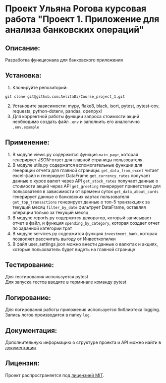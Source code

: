 # Проект Ульяна Рогова курсовая работа "Проект 1. Приложение для анализа банковских операций"

## Описание:

Разработка функционала для банковского приложения

## Установка:

1. Клонируйте репозиторий:
```
git clone git@github.com:AelitaDi/Course_project_1.git
```
2. Установите зависимости: mypy, flake8, black, isort, pytest, pytest-cov, requests, python-dotenv, pandas, openpyxl
3. Для корректной работы функции запроса стоимости акций необходимо создать файл `.env` и заполнить его аналогично `.env.example`

## Применение:

1. В модуле views.py содержится функция `main_page`, которая генерирует JSON-ответ для главной страницы пользователя.
2. В модуле utils.py содержатся вспомогательные функции для генерации отчета для главной страницы:
``get_data_from_excel`` читает excel-файл и генерирует DataFrame
``get_currency_rates`` получает данные о курсе валют через API
``get_stock_rates`` получает данные о стоимости акций через API
``get_greeting``  генерирует приветствие для пользователя в зависимости от времени суток
``get_data_about_cards`` генерирует данные о банковских картах пользователя
``get_top_transactions`` генерирует данные о топ-5 транзакциях за текущий месяц
``filter_by_date`` фильтрует DataFrame, оставляя операции только за текущий месяц
3. В модуле reports.py содержится декоратор, который записывает отчет в файл, и функция ``spending_by_category``, которая создает отчет по заданной категории трат
4. В модуле services.py содержится функция ``investment_bank``, которая позволяет рассчитать выгоду от Инвесткопилки
5. В файл user_settings.json можно внести данные о валютах и акциях, которые пользователь будет видеть на главной странице

## Тестирование:

Для тестирования используется pytest  
Для запуска тестов введите в терминале команду pytest

## Логирование:

Для логирования работы приложения используется библиотека logging. Запись логов производится в папку ``log``.

## Документация:

Дополнительную информацию о структуре проекта и API можно найти в [документации](docs/README.md).

## Лицензия:

Проект распространяется под [лицензией MIT](LICENSE).